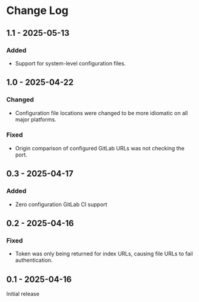 # Change Log

## 1.1 - 2025-05-13

### Added

- Support for system-level configuration files.

## 1.0 - 2025-04-22

### Changed

- Configuration file locations were changed to be more idiomatic on all major platforms.

### Fixed

- Origin comparison of configured GitLab URLs was not checking the port.

## 0.3 - 2025-04-17

### Added

- Zero configuration GitLab CI support

## 0.2 - 2025-04-16

### Fixed

- Token was only being returned for index URLs, causing file URLs to fail
  authentication.

## 0.1 - 2025-04-16

Initial release
